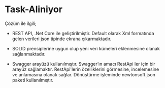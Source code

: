 # Task-Aliniyor

Çözüm ile ilgili;

- REST API, .Net Core ile geliştirilmiştir. Default olarak Xml formatında gelen verileri json tipinde ekrana çıkarmaktadır.

- SOLID prensiplerine uygun olup yeni veri kümeleri eklenmesine olanak sağlanmaktadır. 

- Swagger arayüzü kullanılmıştır. Swagger’ın amacı RestApi ler için bir arayüz sağlamaktır. RestApi'lerin özelliklerini görmesine, incelemesine ve anlamasına olanak sağlar. 
Dönüştürme işleminde newtonsoft.json paketi kullanılmıştır. 
